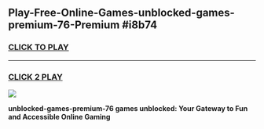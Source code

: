 
## Play-Free-Online-Games-unblocked-games-premium-76-Premium #i8b74
<h3>
<a href="https://premium.freeplayer.one?title=unblocked-games-premium-76&ref=8M">CLICK TO PLAY</a></h3>
<hr>

<h3>
<a href="https://premium.freeplayer.one?title=unblocked-games-premium-76&ref=8M">CLICK 2 PLAY</a>
  
</h3>

<a href="https://premium.freeplayer.one?title=unblocked-games-premium-76&ref=8M"><img src="https://clearcache.store/games.png"></a>


**unblocked-games-premium-76 games unblocked: Your Gateway to Fun and Accessible Online Gaming**
